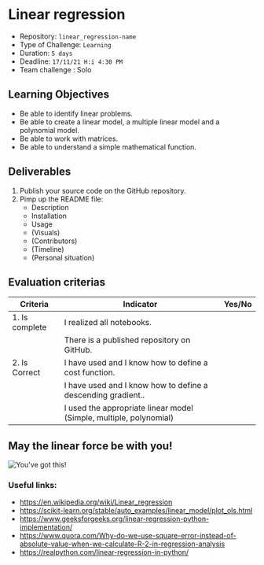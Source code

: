 # Linear regression

- Repository: `linear_regression-name`
- Type of Challenge: `Learning`
- Duration: `5 days`
- Deadline: `17/11/21 H:i 4:30 PM`
- Team challenge : Solo

## Learning Objectives
* Be able to identify linear problems.
* Be able to create a linear model, a multiple linear model and a polynomial model.
* Be able to work with matrices.
* Be able to understand a simple mathematical function.

## Deliverables
1. Publish your source code on the GitHub repository.
2. Pimp up the README file:
   - Description
   - Installation
   - Usage
   - (Visuals)
   - (Contributors)
   - (Timeline)
   - (Personal situation)

## Evaluation criterias
| Criteria       | Indicator                                                                             | Yes/No |
|----------------|---------------------------------------------------------------------------------------|--------|
| 1. Is complete | I realized all notebooks.                                      |        |
|                | There is a published repository on GitHub.                                           |        |
| 2. Is Correct  | I have used and I know how to define a cost function.                                          |        |
|                | I have used and I know how to define a descending gradient.. |        |
|                | I used the appropriate linear model (Simple, multiple, polynomial)    |      |


## May the linear force be with you!

![You've got this!](https://media.giphy.com/media/UsmcxQeK7BRBK/giphy.gif)




### Useful links:
- https://en.wikipedia.org/wiki/Linear_regression
- https://scikit-learn.org/stable/auto_examples/linear_model/plot_ols.html
- https://www.geeksforgeeks.org/linear-regression-python-implementation/
- https://www.quora.com/Why-do-we-use-square-error-instead-of-absolute-value-when-we-calculate-R-2-in-regression-analysis
- https://realpython.com/linear-regression-in-python/

